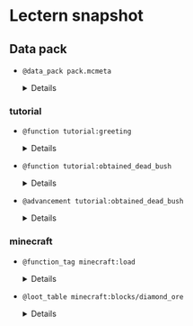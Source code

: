 # Lectern snapshot

## Data pack

- `@data_pack pack.mcmeta`

  <details>

  ```json
  {
    "pack": {
      "pack_format": 6,
      "description": ""
    }
  }
  ```

  </details>

### tutorial

- `@function tutorial:greeting`

  <details>

  ```mcfunction
  say Hello, world!
  ```

  </details>

- `@function tutorial:obtained_dead_bush`

  <details>

  ```mcfunction
  say You obtained a dead bush!
  ```

  </details>

- `@advancement tutorial:obtained_dead_bush`

  <details>

  ```json
  {
    "criteria": {
      "dead_bush": {
        "trigger": "minecraft:inventory_changed",
        "conditions": {
          "items": [
            {
              "item": "minecraft:dead_bush"
            }
          ]
        }
      }
    },
    "requirements": [
      [
        "dead_bush"
      ]
    ],
    "rewards": {
      "function": "tutorial:obtained_dead_bush"
    }
  }
  ```

  </details>

### minecraft

- `@function_tag minecraft:load`

  <details>

  ```json
  {
    "values": ["tutorial:greeting"]
  }
  ```

  </details>

- `@loot_table minecraft:blocks/diamond_ore`

  <details>

  ```json
  {
    "pools": [
      {
        "rolls": 1,
        "entries": [
          {
            "type": "minecraft:item",
            "name": "minecraft:dead_bush"
          }
        ]
      }
    ]
  }
  ```

  </details>
